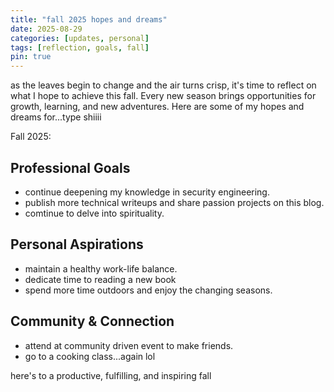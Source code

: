 ```yaml
---
title: "fall 2025 hopes and dreams"
date: 2025-08-29
categories: [updates, personal]
tags: [reflection, goals, fall]
pin: true
---
```


as the leaves begin to change and the air turns crisp, it's time to reflect on what I hope to achieve this fall. Every new season brings opportunities for growth, learning, and new adventures. Here are some of my hopes and dreams for...type shiiii

Fall 2025:

## Professional Goals

- continue deepening my knowledge in security engineering.
- publish more technical writeups and share passion projects on this blog.
- comtinue to delve into spirituality.

## Personal Aspirations

- maintain a healthy work-life balance.
- dedicate time to reading a new book
- spend more time outdoors and enjoy the changing seasons.

## Community & Connection

- attend at community driven event to make friends. 
- go to a cooking class...again lol

here's to a productive, fulfilling, and inspiring fall